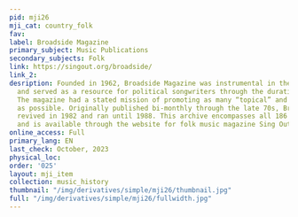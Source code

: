 ```yaml
---
pid: mji26
mji_cat: country_folk
fav: 
label: Broadside Magazine
primary_subject: Music Publications
secondary_subjects: Folk
link: https://singout.org/broadside/
link_2: 
desription: Founded in 1962, Broadside Magazine was instrumental in the folk-revival
  and served as a resource for political songwriters through the duration of its publication.
  The magazine had a stated mission of promoting as many “topical” and political songs
  as possible. Originally published bi-monthly through the late 70s, Broadside was
  revived in 1982 and ran until 1988. This archive encompasses all 186 issues of Broadside
  and is available through the website for folk music magazine Sing Out!
online_access: Full
primary_lang: EN
last_check: October, 2023
physical_loc: 
order: '025'
layout: mji_item
collection: music_history
thumbnail: "/img/derivatives/simple/mji26/thumbnail.jpg"
full: "/img/derivatives/simple/mji26/fullwidth.jpg"
---
```

